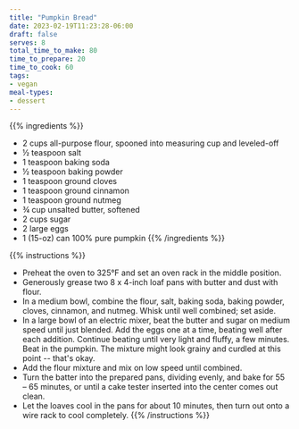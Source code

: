 ```yaml
---
title: "Pumpkin Bread"
date: 2023-02-19T11:23:28-06:00
draft: false
serves: 8
total_time_to_make: 80
time_to_prepare: 20
time_to_cook: 60
tags:
- vegan
meal-types:
- dessert
---
```


{{% ingredients %}}
- 2 cups all-purpose flour, spooned into measuring cup and leveled-off
- ½ teaspoon salt
- 1 teaspoon baking soda
- ½ teaspoon baking powder
- 1 teaspoon ground cloves
- 1 teaspoon ground cinnamon
- 1 teaspoon ground nutmeg
- ¾ cup unsalted butter, softened
- 2 cups sugar
- 2 large eggs
- 1 (15-oz) can 100% pure pumpkin
{{% /ingredients %}}

{{% instructions %}}
- Preheat the oven to 325°F and set an oven rack in the middle position.
- Generously grease two 8 x 4-inch loaf pans with butter and dust with flour.
- In a medium bowl, combine the flour, salt, baking soda, baking powder, cloves, cinnamon, and nutmeg. Whisk until well combined; set aside.
- In a large bowl of an electric mixer, beat the butter and sugar on medium speed until just blended. Add the eggs one at a time, beating well after each addition. Continue beating until very light and fluffy, a few minutes. Beat in the pumpkin. The mixture might look grainy and curdled at this point -- that's okay.
- Add the flour mixture and mix on low speed until combined.
- Turn the batter into the prepared pans, dividing evenly, and bake for 55 – 65 minutes, or until a cake tester inserted into the center comes out clean.
- Let the loaves cool in the pans for about 10 minutes, then turn out onto a wire rack to cool completely.
{{% /instructions %}}
